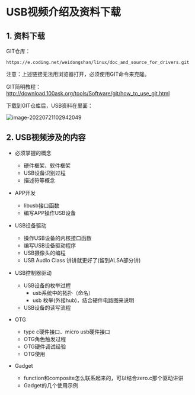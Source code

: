 # USB视频介绍及资料下载 #

## 1. 资料下载

GIT仓库：

```shell
https://e.coding.net/weidongshan/linux/doc_and_source_for_drivers.git
```

注意：上述链接无法用浏览器打开，必须使用GIT命令来克隆。

GIT简明教程：http://download.100ask.org/tools/Software/git/how_to_use_git.html

下载到GIT仓库后，USB资料在里面：

![image-20220721102942049](pic/01_git.png)



## 2. USB视频涉及的内容

* 必须掌握的概念
  * 硬件框架、软件框架
  * USB设备识别过程
  * 描述符等概念
* APP开发
  * libusb接口函数
  * 编写APP操作USB设备

* USB设备驱动
  * 操作USB设备的内核接口函数
  * 编写USB设备驱动程序
  * USB摄像头的编程
  * USB Audio Class 讲讲就更好了(留到ALSA部分讲)
* USB控制器驱动
  * USB设备的枚举过程
    * usb系统中的拓扑（命名）
    * usb 枚举(外接hub)，结合硬件电路图来说明
  * USB设备的读写流程
* OTG
  * type c硬件接口、micro usb硬件接口
  * OTG角色触发过程
  * OTG硬件调试经验
  * OTG使用
* Gadget
  * function和composite怎么联系起来的，可以结合zero.c那个驱动讲讲
  * Gadget的几个使用示例

